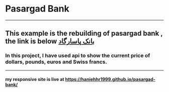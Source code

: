 # Pasargad Bank
---
**This example is the rebuilding of pasargad bank , the link is below**
[بانک پاسارگاد](http://https://bpi.ir/)
---
### In this project, I have used api to show the current price of dollars, pounds, euros and Swiss francs. 
---
#### my responsive site is live at https://haniehhr1999.github.io/pasargad-bank/